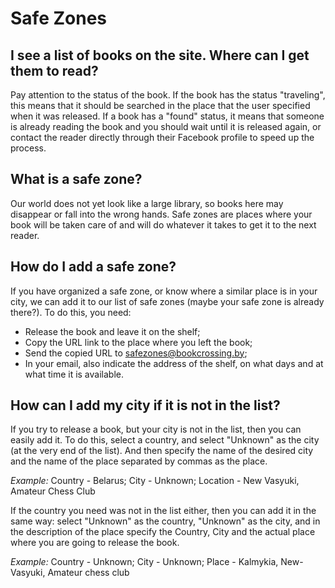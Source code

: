 # Safe Zones

## I see a list of books on the site. Where can I get them to read?

Pay attention to the status of the book. If the book has the status "traveling", this means that it should be searched in the place that the user specified when it was released. If a book has a "found" status, it means that someone is already reading the book and you should wait until it is released again, or contact the reader directly through their Facebook profile to speed up the process.

## What is a safe zone?

Our world does not yet look like a large library, so books here may disappear or fall into the wrong hands. Safe zones are places where your book will be taken care of and will do whatever it takes to get it to the next reader.

## How do I add a safe zone?

If you have organized a safe zone, or know where a similar place is in your city, we can add it to our list of safe zones \(maybe your safe zone is already there?\). To do this, you need:

* Release the book and leave it on the shelf;
* Copy the URL link to the place where you left the book;
* Send the copied URL to safezones@bookcrossing.by;
* In your email, also indicate the address of the shelf, on what days and at what time it is available.

## How can I add my city if it is not in the list?

If you try to release a book, but your city is not in the list, then you can easily add it. To do this, select a country, and select "Unknown" as the city \(at the very end of the list\). And then specify the name of the desired city and the name of the place separated by commas as the place.

_Example:_ Country - Belarus; City - Unknown; Location - New Vasyuki, Amateur Chess Club

If the country you need was not in the list either, then you can add it in the same way: select "Unknown" as the country, "Unknown" as the city, and in the description of the place specify the Country, City and the actual place where you are going to release the book.

_Example:_ Country - Unknown; City - Unknown; Place - Kalmykia, New-Vasyuki, Amateur chess club

